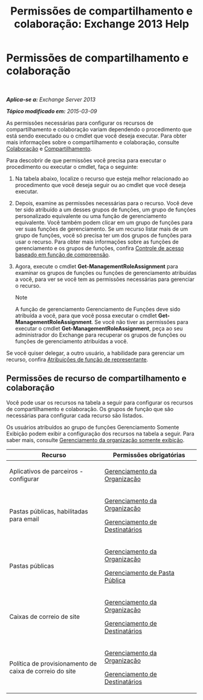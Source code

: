﻿---
title: 'Permissões de compartilhamento e colaboração: Exchange 2013 Help'
TOCTitle: Permissões de compartilhamento e colaboração
ms:assetid: b7fa4b7c-1266-45bd-a14b-f66be0459cc5
ms:mtpsurl: https://technet.microsoft.com/pt-br/library/JJ150556(v=EXCHG.150)
ms:contentKeyID: 50486471
ms.date: 05/22/2018
mtps_version: v=EXCHG.150
ms.translationtype: MT
---

# Permissões de compartilhamento e colaboração

 

_**Aplica-se a:** Exchange Server 2013_

_**Tópico modificado em:** 2015-03-09_

As permissões necessárias para configurar os recursos de compartilhamento e colaboração variam dependendo o procedimento que está sendo executado ou o cmdlet que você deseja executar. Para obter mais informações sobre o compartilhamento e colaboração, consulte [Colaboração](collaboration-exchange-2013-help.md) e [Compartilhamento](sharing-exchange-2013-help.md).

Para descobrir de que permissões você precisa para executar o procedimento ou executar o cmdlet, faça o seguinte:

1.  Na tabela abaixo, localize o recurso que esteja melhor relacionado ao procedimento que você deseja seguir ou ao cmdlet que você deseja executar.

2.  Depois, examine as permissões necessárias para o recurso. Você deve ter sido atribuído a um desses grupos de funções, um grupo de funções personalizado equivalente ou uma função de gerenciamento equivalente. Você também podem clicar em um grupo de funções para ver suas funções de gerenciamento. Se um recurso listar mais de um grupo de funções, você só precisa ter um dos grupos de funções para usar o recurso. Para obter mais informações sobre as funções de gerenciamento e os grupos de funções, confira [Controle de acesso baseado em função de compreensão](understanding-role-based-access-control-exchange-2013-help.md).

3.  Agora, execute o cmdlet **Get-ManagementRoleAssignment** para examinar os grupos de funções ou funções de gerenciamento atribuídas a você, para ver se você tem as permissões necessárias para gerenciar o recurso.
    

    > [!NOTE]
    > A função de gerenciamento Gerenciamento de Funções deve sido atribuída a você, para que você possa executar o cmdlet <STRONG>Get-ManagementRoleAssignment</STRONG>. Se você não tiver as permissões para executar o cmdlet <STRONG>Get-ManagementRoleAssignment</STRONG>, peça ao seu administrador do Exchange para recuperar os grupos de funções ou funções de gerenciamento atribuídas a você.



Se você quiser delegar, a outro usuário, a habilidade para gerenciar um recurso, confira [Atribuições de função de representante](delegate-role-assignments-exchange-2013-help.md).

## Permissões de recurso de compartilhamento e colaboração

Você pode usar os recursos na tabela a seguir para configurar os recursos de compartilhamento e colaboração. Os grupos de função que são necessárias para configurar cada recurso são listados.

Os usuários atribuídos ao grupo de funções Gerenciamento Somente Exibição podem exibir a configuração dos recursos na tabela a seguir. Para saber mais, consulte [Gerenciamento da organização somente exibição](view-only-organization-management-exchange-2013-help.md).


<table>
<colgroup>
<col style="width: 50%" />
<col style="width: 50%" />
</colgroup>
<thead>
<tr class="header">
<th>Recurso</th>
<th>Permissões obrigatórias</th>
</tr>
</thead>
<tbody>
<tr class="odd">
<td><p>Aplicativos de parceiros - configurar</p></td>
<td><p><a href="organization-management-exchange-2013-help.md">Gerenciamento da Organização</a></p></td>
</tr>
<tr class="even">
<td><p>Pastas públicas, habilitadas para email</p></td>
<td><p><a href="organization-management-exchange-2013-help.md">Gerenciamento da Organização</a></p>
<p><a href="recipient-management-exchange-2013-help.md">Gerenciamento de Destinatários</a></p></td>
</tr>
<tr class="odd">
<td><p>Pastas públicas</p></td>
<td><p><a href="organization-management-exchange-2013-help.md">Gerenciamento da Organização</a></p>
<p><a href="public-folder-management-exchange-2013-help.md">Gerenciamento de Pasta Pública</a></p></td>
</tr>
<tr class="even">
<td><p>Caixas de correio de site</p></td>
<td><p><a href="organization-management-exchange-2013-help.md">Gerenciamento da Organização</a></p>
<p><a href="recipient-management-exchange-2013-help.md">Gerenciamento de Destinatários</a></p></td>
</tr>
<tr class="odd">
<td><p>Política de provisionamento de caixa de correio do site</p></td>
<td><p><a href="organization-management-exchange-2013-help.md">Gerenciamento da Organização</a></p>
<p><a href="recipient-management-exchange-2013-help.md">Gerenciamento de Destinatários</a></p></td>
</tr>
</tbody>
</table>

